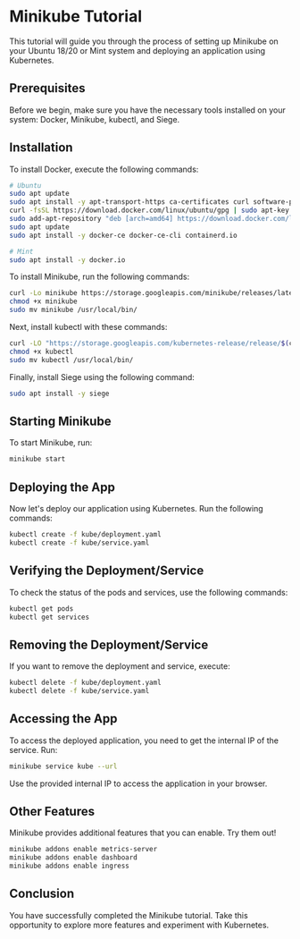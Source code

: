 # Minikube Tutorial

This tutorial will guide you through the process of setting up Minikube on your Ubuntu 18/20 or Mint system and deploying an application using Kubernetes.

## Prerequisites

Before we begin, make sure you have the necessary tools installed on your system: Docker, Minikube, kubectl, and Siege.

## Installation

To install Docker, execute the following commands:
```bash
# Ubuntu
sudo apt update
sudo apt install -y apt-transport-https ca-certificates curl software-properties-common
curl -fsSL https://download.docker.com/linux/ubuntu/gpg | sudo apt-key add -
sudo add-apt-repository "deb [arch=amd64] https://download.docker.com/linux/ubuntu $(lsb_release -cs) stable"
sudo apt update
sudo apt install -y docker-ce docker-ce-cli containerd.io

# Mint
sudo apt install -y docker.io
```

To install Minikube, run the following commands:
```bash
curl -Lo minikube https://storage.googleapis.com/minikube/releases/latest/minikube-linux-amd64 
chmod +x minikube
sudo mv minikube /usr/local/bin/
```

Next, install kubectl with these commands:
```bash
curl -LO "https://storage.googleapis.com/kubernetes-release/release/$(curl -s https://storage.googleapis.com/kubernetes-release/release/stable.txt)/bin/linux/amd64/kubectl"
chmod +x kubectl
sudo mv kubectl /usr/local/bin/
```

Finally, install Siege using the following command:
```bash
sudo apt install -y siege
```

## Starting Minikube

To start Minikube, run:
```bash
minikube start
```

## Deploying the App

Now let's deploy our application using Kubernetes. Run the following commands:
```bash
kubectl create -f kube/deployment.yaml
kubectl create -f kube/service.yaml
```

## Verifying the Deployment/Service

To check the status of the pods and services, use the following commands:
```bash
kubectl get pods
kubectl get services
```

## Removing the Deployment/Service

If you want to remove the deployment and service, execute:
```bash
kubectl delete -f kube/deployment.yaml
kubectl delete -f kube/service.yaml
```

## Accessing the App

To access the deployed application, you need to get the internal IP of the service. Run:
```bash
minikube service kube --url
```

Use the provided internal IP to access the application in your browser.

## Other Features

Minikube provides additional features that you can enable. Try them out!
```bash
minikube addons enable metrics-server
minikube addons enable dashboard
minikube addons enable ingress
```

## Conclusion

You have successfully completed the Minikube tutorial. Take this opportunity to explore more features and experiment with Kubernetes.